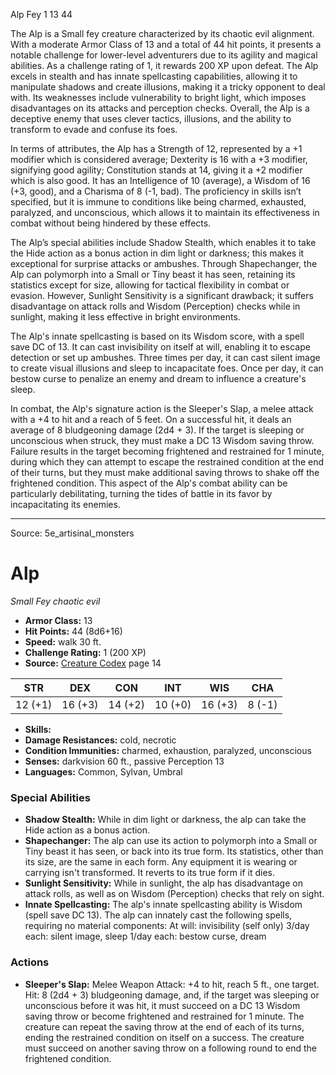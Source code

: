 <MonsterName/>Alp</MonsterName>
<CreatureType/>Fey</CreatureType>
<CR/>1</CR>
<AC/>13</AC>
<HP/>44</HP>
<summary>The Alp is a Small fey creature characterized by its chaotic evil alignment. With a moderate Armor Class of 13 and a total of 44 hit points, it presents a notable challenge for lower-level adventurers due to its agility and magical abilities. As a challenge rating of 1, it rewards 200 XP upon defeat. The Alp excels in stealth and has innate spellcasting capabilities, allowing it to manipulate shadows and create illusions, making it a tricky opponent to deal with. Its weaknesses include vulnerability to bright light, which imposes disadvantages on its attacks and perception checks. Overall, the Alp is a deceptive enemy that uses clever tactics, illusions, and the ability to transform to evade and confuse its foes.</summary>

<detail>

In terms of attributes, the Alp has a Strength of 12, represented by a +1 modifier which is considered average; Dexterity is 16 with a +3 modifier, signifying good agility; Constitution stands at 14, giving it a +2 modifier which is also good. It has an Intelligence of 10 (average), a Wisdom of 16 (+3, good), and a Charisma of 8 (-1, bad). The proficiency in skills isn’t specified, but it is immune to conditions like being charmed, exhausted, paralyzed, and unconscious, which allows it to maintain its effectiveness in combat without being hindered by these effects. 

The Alp’s special abilities include Shadow Stealth, which enables it to take the Hide action as a bonus action in dim light or darkness; this makes it exceptional for surprise attacks or ambushes. Through Shapechanger, the Alp can polymorph into a Small or Tiny beast it has seen, retaining its statistics except for size, allowing for tactical flexibility in combat or evasion. However, Sunlight Sensitivity is a significant drawback; it suffers disadvantage on attack rolls and Wisdom (Perception) checks while in sunlight, making it less effective in bright environments. 

The Alp's innate spellcasting is based on its Wisdom score, with a spell save DC of 13. It can cast invisibility on itself at will, enabling it to escape detection or set up ambushes. Three times per day, it can cast silent image to create visual illusions and sleep to incapacitate foes. Once per day, it can bestow curse to penalize an enemy and dream to influence a creature's sleep. 

In combat, the Alp's signature action is the Sleeper's Slap, a melee attack with a +4 to hit and a reach of 5 feet. On a successful hit, it deals an average of 8 bludgeoning damage (2d4 + 3). If the target is sleeping or unconscious when struck, they must make a DC 13 Wisdom saving throw. Failure results in the target becoming frightened and restrained for 1 minute, during which they can attempt to escape the restrained condition at the end of their turns, but they must make additional saving throws to shake off the frightened condition. This aspect of the Alp's combat ability can be particularly debilitating, turning the tides of battle in its favor by incapacitating its enemies.</detail>



---

Source: 5e_artisinal_monsters

# Alp

*Small* *Fey* *chaotic evil*

- **Armor Class:** 13
- **Hit Points:** 44 (8d6+16)
- **Speed:** walk 30 ft.
- **Challenge Rating:** 1 (200 XP)
- **Source:** [Creature Codex](https://koboldpress.com/kpstore/product/creature-codex-for-5th-edition-dnd) page 14

| STR | DEX | CON | INT | WIS | CHA |
| --- | --- | --- | --- | --- | --- |
| 12 (+1) | 16 (+3) | 14 (+2) | 10 (+0) | 16 (+3) | 8 (-1) |

- **Skills:** 
- **Damage Resistances:** cold, necrotic
- **Condition Immunities:** charmed, exhaustion, paralyzed, unconscious
- **Senses:** darkvision 60 ft., passive Perception 13
- **Languages:** Common, Sylvan, Umbral

### Special Abilities

- **Shadow Stealth:** While in dim light or darkness, the alp can take the Hide action as a bonus action.
- **Shapechanger:** The alp can use its action to polymorph into a Small or Tiny beast it has seen, or back into its true form. Its statistics, other than its size, are the same in each form. Any equipment it is wearing or carrying isn't transformed. It reverts to its true form if it dies.
- **Sunlight Sensitivity:** While in sunlight, the alp has disadvantage on attack rolls, as well as on Wisdom (Perception) checks that rely on sight.
- **Innate Spellcasting:** The alp's innate spellcasting ability is Wisdom (spell save DC 13). The alp can innately cast the following spells, requiring no material components:
At will: invisibility (self only)
3/day each: silent image, sleep
1/day each: bestow curse, dream

### Actions

- **Sleeper's Slap:** Melee Weapon Attack: +4 to hit, reach 5 ft., one target. Hit: 8 (2d4 + 3) bludgeoning damage, and, if the target was sleeping or unconscious before it was hit, it must succeed on a DC 13 Wisdom saving throw or become frightened and restrained for 1 minute. The creature can repeat the saving throw at the end of each of its turns, ending the restrained condition on itself on a success. The creature must succeed on another saving throw on a following round to end the frightened condition.




